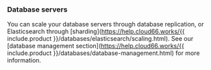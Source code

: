 <!-- usedin: [ _legacy_docker/stack-management/scaling-v1.md, _maestro/stack-management/scaling-v1.md, _node/stack-management/scaling-v1.md, _rails/stack-management/scaling-v1.md] -->


### Database servers

You can scale your database servers through database replication, or Elasticsearch through [sharding](https://help.cloud66.works/{{ include.product }}/databases/elasticsearch/scaling.html). See our [database management section](https://help.cloud66.works/{{ include.product }}/databases/database-management.html) for more information.

